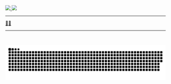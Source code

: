<div>
<a href="https://github.com/seu-usuário-aqui">
<img height="180em" src="https://github-readme-stats.vercel.app/api/top-langs/?username=quackNicolas&layout=compact&langs_count=7&theme=dracula"/>
<img height="180em" src="https://github-readme-stats.vercel.app/api?username=quackNicolas&show_icons=true&theme=dracula&include_all_commits=true&count_private=true"/>
</div>
 <hr>
 🗿🍷
 <hr>
 <br>
 
 ![Snake animation](https://github.com/quackNicolas/quackNicolas/blob/output/github-contribution-grid-snake.svg)

